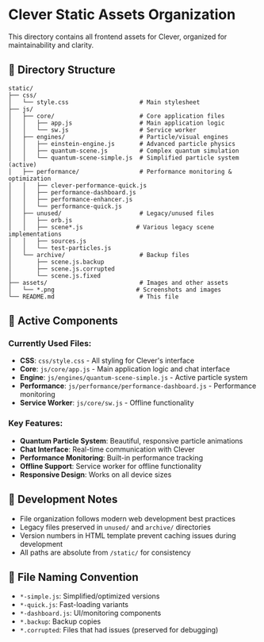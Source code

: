 # Clever Static Assets Organization

This directory contains all frontend assets for Clever, organized for maintainability and clarity.

## 📁 Directory Structure

```
static/
├── css/
│   └── style.css                    # Main stylesheet
├── js/
│   ├── core/                        # Core application files
│   │   ├── app.js                   # Main application logic
│   │   └── sw.js                    # Service worker
│   ├── engines/                     # Particle/visual engines
│   │   ├── einstein-engine.js       # Advanced particle physics
│   │   ├── quantum-scene.js         # Complex quantum simulation
│   │   └── quantum-scene-simple.js  # Simplified particle system (active)
│   ├── performance/                 # Performance monitoring & optimization
│   │   ├── clever-performance-quick.js
│   │   ├── performance-dashboard.js
│   │   ├── performance-enhancer.js
│   │   └── performance-quick.js
│   ├── unused/                      # Legacy/unused files
│   │   ├── orb.js
│   │   ├── scene*.js               # Various legacy scene implementations
│   │   ├── sources.js
│   │   └── test-particles.js
│   └── archive/                     # Backup files
│       ├── scene.js.backup
│       ├── scene.js.corrupted
│       └── scene.js.fixed
├── assets/                          # Images and other assets
│   └── *.png                       # Screenshots and images
└── README.md                        # This file
```

## 🚀 Active Components

### Currently Used Files:
- **CSS**: `css/style.css` - All styling for Clever's interface
- **Core**: `js/core/app.js` - Main application logic and chat interface
- **Engine**: `js/engines/quantum-scene-simple.js` - Active particle system
- **Performance**: `js/performance/performance-dashboard.js` - Performance monitoring
- **Service Worker**: `js/core/sw.js` - Offline functionality

### Key Features:
- **Quantum Particle System**: Beautiful, responsive particle animations
- **Chat Interface**: Real-time communication with Clever
- **Performance Monitoring**: Built-in performance tracking
- **Offline Support**: Service worker for offline functionality
- **Responsive Design**: Works on all device sizes

## 🔧 Development Notes

- File organization follows modern web development best practices
- Legacy files preserved in `unused/` and `archive/` directories
- Version numbers in HTML template prevent caching issues during development
- All paths are absolute from `/static/` for consistency

## 📝 File Naming Convention

- `*-simple.js`: Simplified/optimized versions
- `*-quick.js`: Fast-loading variants  
- `*-dashboard.js`: UI/monitoring components
- `*.backup`: Backup copies
- `*.corrupted`: Files that had issues (preserved for debugging)
